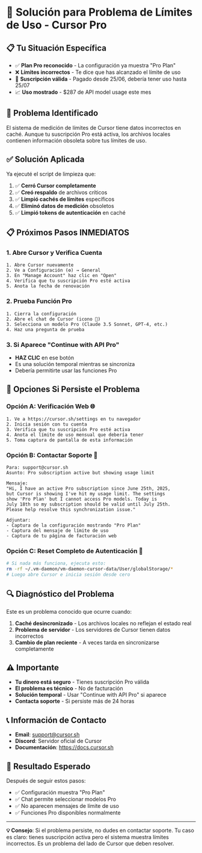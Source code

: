 # 🚨 Solución para Problema de Límites de Uso - Cursor Pro

## 📋 Tu Situación Específica

- ✅ **Plan Pro reconocido** - La configuración ya muestra "Pro Plan" 
- ❌ **Límites incorrectos** - Te dice que has alcanzado el límite de uso
- 📅 **Suscripción válida** - Pagado desde 25/06, debería tener uso hasta 25/07
- 📈 **Uso mostrado** - $287 de API model usage este mes

## 🎯 Problema Identificado

El sistema de medición de límites de Cursor tiene datos incorrectos en caché. Aunque tu suscripción Pro está activa, los archivos locales contienen información obsoleta sobre tus límites de uso.

## ✅ Solución Aplicada

Ya ejecuté el script de limpieza que:

1. ✅ **Cerró Cursor completamente**
2. ✅ **Creó respaldo** de archivos críticos
3. ✅ **Limpió cachés de límites** específicos
4. ✅ **Eliminó datos de medición** obsoletos
5. ✅ **Limpió tokens de autenticación** en caché

## 📋 Próximos Pasos INMEDIATOS

### 1. Abre Cursor y Verifica Cuenta
```
1. Abre Cursor nuevamente
2. Ve a Configuración (⚙️) → General 
3. En "Manage Account" haz clic en "Open"
4. Verifica que tu suscripción Pro esté activa
5. Anota la fecha de renovación
```

### 2. Prueba Función Pro
```
1. Cierra la configuración
2. Abre el chat de Cursor (icono 💬)
3. Selecciona un modelo Pro (Claude 3.5 Sonnet, GPT-4, etc.)
4. Haz una pregunta de prueba
```

### 3. Si Aparece "Continue with API Pro"
- **HAZ CLIC** en ese botón
- Es una solución temporal mientras se sincroniza
- Debería permitirte usar las funciones Pro

## 🎯 Opciones Si Persiste el Problema

### Opción A: Verificación Web 🌐
```
1. Ve a https://cursor.sh/settings en tu navegador
2. Inicia sesión con tu cuenta
3. Verifica que tu suscripción Pro esté activa
4. Anota el límite de uso mensual que debería tener
5. Toma captura de pantalla de esta información
```

### Opción B: Contactar Soporte 📧
```
Para: support@cursor.sh
Asunto: Pro subscription active but showing usage limit

Mensaje:
"Hi, I have an active Pro subscription since June 25th, 2025, 
but Cursor is showing I've hit my usage limit. The settings 
show 'Pro Plan' but I cannot access Pro models. Today is 
July 18th so my subscription should be valid until July 25th. 
Please help resolve this synchronization issue."

Adjuntar:
- Captura de la configuración mostrando "Pro Plan"
- Captura del mensaje de límite de uso
- Captura de tu página de facturación web
```

### Opción C: Reset Completo de Autenticación 🔄
```bash
# Si nada más funciona, ejecuta esto:
rm -rf ~/.vm-daemon/vm-daemon-cursor-data/User/globalStorage/*
# Luego abre Cursor e inicia sesión desde cero
```

## 🔍 Diagnóstico del Problema

Este es un problema conocido que ocurre cuando:

1. **Caché desincronizado** - Los archivos locales no reflejan el estado real
2. **Problema de servidor** - Los servidores de Cursor tienen datos incorrectos
3. **Cambio de plan reciente** - A veces tarda en sincronizarse completamente

## ⚠️ Importante

- **Tu dinero está seguro** - Tienes suscripción Pro válida
- **El problema es técnico** - No de facturación
- **Solución temporal** - Usar "Continue with API Pro" si aparece
- **Contacta soporte** - Si persiste más de 24 horas

## 📞 Información de Contacto

- **Email**: support@cursor.sh
- **Discord**: Servidor oficial de Cursor
- **Documentación**: https://docs.cursor.sh

## 🎯 Resultado Esperado

Después de seguir estos pasos:

- ✅ Configuración muestra "Pro Plan"
- ✅ Chat permite seleccionar modelos Pro
- ✅ No aparecen mensajes de límite de uso
- ✅ Funciones Pro disponibles normalmente

---

**💡 Consejo**: Si el problema persiste, no dudes en contactar soporte. Tu caso es claro: tienes suscripción activa pero el sistema muestra límites incorrectos. Es un problema del lado de Cursor que deben resolver.